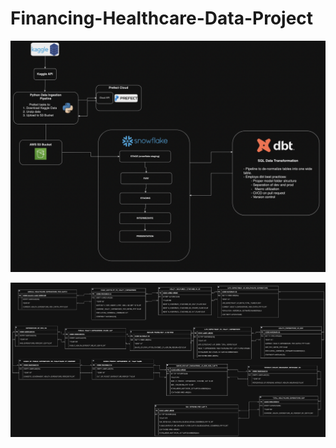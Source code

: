 # Financing-Healthcare-Data-Project
![Financing Healthcare Data Pipeline Architecture](./images/fin_health_app_architecture.png)




![Financing Healthcare ERD](./images/financing_healthcare_ERD.png)
